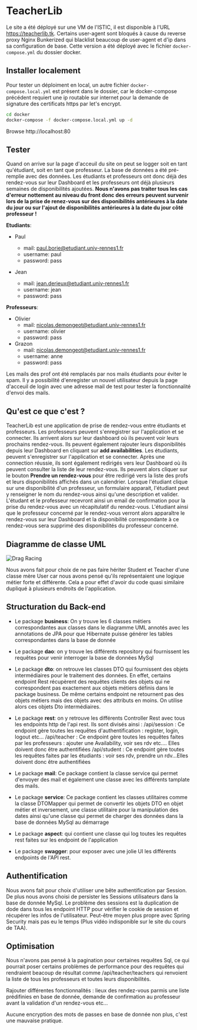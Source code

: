# TeacherLib

Le site a été déployé sur une VM de l'ISTIC, il est disponible à l'URL https://teacherlib.tk. Certains user-agent sont bloqués à cause du reverse proxy Nginx Bunkerized qui blacklist beaucoup de user-agent et d'ip dans sa configuration de base. Cette version a été déployé avec le fichier `docker-compose.yml` du dossier docker.

## Installer localement

Pour tester un déploiment en local, un autre fichier `docker-compose.local.yml` est présent dans le dossier, car le docker-compose précédent requiert une ip routable sur internet pour la demande de signature des certificats https par let's encrypt.

```bash 
cd docker
docker-compose -f docker-compose.local.yml up -d 
```

Browse http://localhost:80

## Tester

Quand on arrive sur la page d'acceuil du site on peut se logger soit en tant qu'étudiant, soit en tant que professeur. La base de données a été pré-remplie avec des données. Les étudiants et professeurs ont donc déjà des rendez-vous sur leur Dashboard et les professeurs ont déjà plusieurs semaines de disponibilités ajoutées. **Nous n'avons pas traiter tous les cas d'erreur nottement au niveau du front donc des erreurs peuvent survenir lors de la prise de renez-vous sur des disponibilités antérieures à la date du jour ou sur l'ajout de disponibilités antérieures à la date du jour côté professeur !** 

**Etudiants**: 

- Paul
    - mail: paul.borie@etudiant.univ-rennes1.fr
    - username: paul
    - password: pass

- Jean
    - mail: jean.derieux@etudiant.univ-rennes1.fr
    - username: jean
    - password: pass 

**Professeurs**:

- Olivier 
    - mail: nicolas.demongeot@etudiant.univ-rennes1.fr
    - username: olivier
    - password: pass
- Grazon
    - mail: nicolas.demongeot@etudiant.univ-rennes1.fr
    - username: anne
    - password: pass

Les mails des prof ont été remplacés par nos mails étudiants pour éviter le spam. Il y a possibilité d'enregister un nouvel utilisateur depuis la page d'acceuil de login avec une adresse mail de test pour tester la fonctionnalité d'envoi des mails. 


## Qu'est ce que c'est ?

TeacherLib est une application de prise de rendez-vous entre étudiants et professeurs. Les professeurs peuvent s'enregistrer sur l'application et se connecter. Ils arrivent alors sur leur dashboard où ils peuvent voir leurs prochains rendez-vous. Ils peuvent également rajouter leurs disponibilités depuis leur Dashboard en cliquant sur **add availabilities**. 
Les étudiants, peuvent s'enregistrer sur l'application et se connecter. Après une connection réussie, ils sont également redirigés vers leur Dashboard où ils peuvent consulter la liste de leur rendez-vous. Ils peuvent alors cliquer sur le bouton **Prendre un rendez-vous** pour être redirigé vers la liste des profs et leurs disponibilités affichés dans un calendrier. Lorsque l'étudiant clique sur une disponibilité d'un professeur, un formulaire apparait, l'étudiant peut y renseigner le nom du rendez-vous ainsi qu'une description et valider. L'étudant et le professeur recevront ainsi un email de confirmation pour la prise du rendez-vous avec un récapitulatif du rendez-vous. L'étudiant ainsi que le professeur concerné par le rendez-vous verront alors apparaître le rendez-vous sur leur Dashboard et la disponibilité correspondante à ce rendez-vous sera supprimé des disponibilités du professeur concerné. 

## Diagramme de classe UML 

![Drag Racing](teacherlib-uml.png)

Nous avons fait pour choix de ne pas faire hériter Student et Teacher d'une classe mère User car nous avons pensé qu'ils représentaient une logique métier forte et différente. Cela a pour effet d'avoir du code quasi similaire dupliqué à plusieurs endroits de l'application. 

## Structuration du Back-end


 - Le package **business**: On y trouve les 6 classes métiers correspondantes aux classes dans le diagramme UML annotés avec les annotations de JPA pour que Hibernate puisse générer les tables correspondantes dans la base de donnée

- Le package **dao**: on y trouve les différents repository qui fournissent les requêtes pour venir interroger la base de données MySql

 - Le package **dto**: on retrouve les classes DTO qui fournissent des objets intermédiaires pour le traitement des données. En effet, certains endpoint Rest récupèrent des requêtes clients des objets qui ne correspondent pas exactement aux objets métiers définis dans le package business. De même certains endpoint ne retournent pas des objets métiers mais des objets avec des attributs en moins. On utilise alors ces objets Dto intermédiaires. 

- Le package **rest**: on y retrouve les différents Controller Rest avec tous les endpoints http de l'api rest. Ils sont divisés ainsi :
/api/session : Ce endpoint gère toutes les requêtes d'authentification : register, login, logout etc...
/api/teacher : Ce endpoint gère toutes les requêtes faites par les professeurs : ajouter une Availability, voir ses rdv etc.... Elles doivent donc être authentifiées
/api/student : Ce endpoint gère toutes les requêtes faites par les étudiants : voir ses rdv, prendre un rdv...Elles doivent donc être authentifiées

- Le package **mail**: Ce package contient la classe service qui permet d'envoyer des mail et également une classe avec les différents tamplate des mails.

- Le package **service**: Ce package contient les classes utilitaires comme la classe DTOMapper qui permet de convertir les objets DTO en objet métier et inversement, une classe utilitaire pour la manipulation des dates ainsi qu'une classe qui permet de charger des données dans la base de données MySql au démarrage

- Le package **aspect**: qui contient une classe qui log toutes les requêtes rest faites sur les endpoint de l'application 

- Le package **swagger**: pour exposer avec une jolie UI les différents endpoints de l'API rest.  


## Authentification

Nous avons fait pour choix d'utiliser une bête authentification par Session. De plus nous avons choisi de persister les Sessions utilisateurs dans la base de donnée MySql. Le problème des sessions est la duplication de dode dans tous les endpoint HTTP pour vérifier le cookie de session et récupérer les infos de l'utilisateur. Peut-être moyen plus propre avec Spring Security mais pas eu le temps (Plus vidéo indisponible sur le site du cours de TAA).

## Optimisation

Nous n'avons pas pensé à la pagination pour certaines requêtes Sql, ce qui pourrait poser certains problèmes de performance pour des requêtes qui rendraient beacoup de résultat comme /api/teacher/teachers qui renvoient la liste de tous les professeurs et toutes leurs disponibilités.

Rajouter différentes fonctionnalités : lieux des rendez-vous parmis une liste prédifinies en base de donnée, demande de confirmation au professeur avant la validation d'un rendez-vous etc...

Aucune encryption des mots de passes en base de donnée non plus, c'est une mauvaise pratique.



 

 
